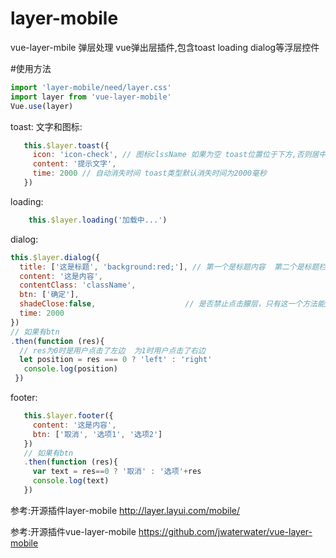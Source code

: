 # layer-mobile
vue-layer-mbile 弹层处理
 vue弹出层插件,包含toast loading dialog等浮层控件
 
 
 
  #使用方法
  ```javascript
  import 'layer-mobile/need/layer.css'
  import layer from 'vue-layer-mobile'
  Vue.use(layer)
  ```
toast:
文字和图标:
```javascript
   this.$layer.toast({
     icon: 'icon-check', // 图标clssName 如果为空 toast位置位于下方,否则居中
     content: '提示文字',
     time: 2000 // 自动消失时间 toast类型默认消失时间为2000毫秒
   })
 ```
   
loading: 
```javascript
    this.$layer.loading('加载中...')
```

dialog:
 ```javascript
 this.$layer.dialog({
   title: ['这是标题', 'background:red;'], // 第一个是标题内容  第二个是标题栏的style(可以为空)
   content: '这是内容',
   contentClass: 'className',
   btn: ['确定'],
   shadeClose:false,                    // 是否禁止点击朦层，只有这一个方法能用
   time: 2000
 })
 // 如果有btn
 .then(function (res){
   // res为0时是用户点击了左边  为1时用户点击了右边
   let position = res === 0 ? 'left' : 'right'
    console.log(position)
  })
  ```
  
footer:
```javascript
   this.$layer.footer({
     content: '这是内容',
     btn: ['取消', '选项1', '选项2']
   })
   // 如果有btn
   .then(function (res){
     var text = res==0 ? '取消' : '选项'+res
     console.log(text)
   })
```

参考:开源插件layer-mobile http://layer.layui.com/mobile/

参考:开源插件vue-layer-mobile https://github.com/jwaterwater/vue-layer-mobile


